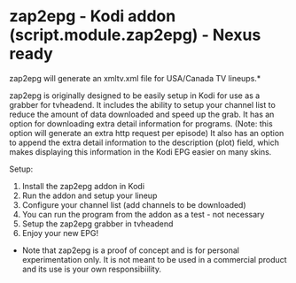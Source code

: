 # zap2epg - Kodi addon (script.module.zap2epg) - Nexus ready 

zap2epg will generate an xmltv.xml file for USA/Canada TV lineups.*

zap2epg is originally designed to be easily setup in Kodi for use as a grabber for tvheadend. It includes the ability to setup your channel list to reduce the amount of data downloaded and speed up the grab. It has an option for downloading extra detail information for programs. (Note: this option will generate an extra http request per episode) It also has an option to append the extra detail information to the description (plot) field, which makes displaying this information in the Kodi EPG easier on many skins.

Setup:
1. Install the zap2epg addon in Kodi
2. Run the addon and setup your lineup
3. Configure your channel list (add channels to be downloaded)
4. You can run the program from the addon as a test - not necessary
5. Setup the zap2epg grabber in tvheadend
6. Enjoy your new EPG!

* Note that zap2epg is a proof of concept and is for personal experimentation only. It is not meant to be used in a commercial product and its use is your own responsibiility.
